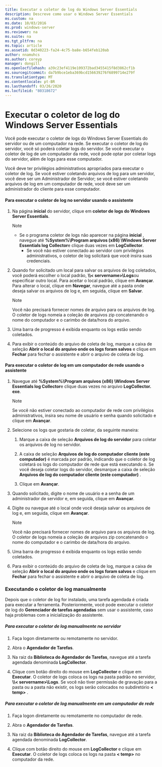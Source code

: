 ```yaml
---
title: Executar o coletor de log do Windows Server Essentials
description: Descreve como usar o Windows Server Essentials
ms.custom: na
ms.date: 10/03/2016
ms.prod: windows-server
ms.reviewer: na
ms.suite: na
ms.tgt_pltfrm: na
ms.topic: article
ms.assetid: 0d340223-fa24-4c75-ba8e-b654feb120ab
author: nnamuhcs
ms.author: coreyp
manager: dongill
ms.openlocfilehash: a39c23ef4119e109372bad3455415f8d3862cf1b
ms.sourcegitcommit: da7b9bce1eba369bcd156639276f6899714e279f
ms.translationtype: MT
ms.contentlocale: pt-BR
ms.lasthandoff: 03/26/2020
ms.locfileid: "80318672"
---
```

# <a name="run-the-windows-server-essentials-log-collector"></a>Executar o coletor de log do Windows Server Essentials
Você pode executar o coletor de logs do Windows Server Essentials do servidor ou de um computador na rede. Se executar o coletor de log do servidor, você só poderá coletar logs do servidor. Se você executar o coletor de log de um computador da rede, você pode optar por coletar logs do servidor, além de logs para esse computador.  
  
 Você deve ter privilégios administrativos apropriados para executar o coletor de log. Se você estiver coletando arquivos de log para um servidor, você deve ser um Administrador de Servidor; se você estiver coletando arquivos de log em um computador de rede, você deve ser um administrador do cliente para esse computador.  
  
#### <a name="to-run-the-log-collector-on-the-server-by-using-the-wizard"></a>Para executar o coletor de log no servidor usando o assistente  
  
1. Na página **inicial** do servidor, clique em **coletor de logs do Windows Server Essentials**.  
  
   > [!NOTE]
   > - Se o programa coletor de logs não aparecer na página **inicial** , navegue até **%System%\Program arquivos (x86) \Windows Server Essentials log Collector**e clique duas vezes em **LogCollector**.  
   >   -   Se você não estiver conectado ao servidor com privilégios administrativos, o coletor de log solicitará que você insira suas credenciais.  
  
2. Quando for solicitado um local para salvar os arquivos de log coletados, você poderá escolher o local padrão, **\\\\< servername\>\Logs**ou especificar outro local. Para aceitar o local padrão, clique em **Avançar**. Para alterar o local, clique em **Navegar**, navegue até a pasta onde deseja salvar os arquivos de log e, em seguida, clique em **Salvar**.  
  
   > [!NOTE]
   >  Você não precisará fornecer nomes de arquivo para os arquivos de log. O coletor de logs nomeia a coleção de arquivos zip concatenando o nome do computador e o carimbo de data/hora do arquivo.  
  
3. Uma barra de progresso é exibida enquanto os logs estão sendo coletados.  
  
4. Para exibir o conteúdo do arquivo de coleta de log, marque a caixa de seleção **Abrir o local do arquivo onde os logs foram salvos** e clique em **Fechar** para fechar o assistente e abrir o arquivo de coleta de log.  
  
#### <a name="to-run-the-log-collector-on-a-network-computer-by-using-the-wizard"></a>Para executar o coletor de log em um computador de rede usando o assistente  
  
1.  Navegue até **%System%\Program arquivos (x86) \Windows Server Essentials log Collector**e clique duas vezes no arquivo **LogCollector. exe**.  
  
    > [!NOTE]
    >  Se você não estiver conectado ao computador de rede com privilégios administrativos, insira seu nome de usuário e senha quando solicitado e clique em **Avançar**.  
  
2.  Selecione os logs que gostaria de coletar, da seguinte maneira:  
  
    1.  Marque a caixa de seleção **Arquivos de log do servidor** para coletar os arquivos de log no servidor.  
  
    2.  A caixa de seleção **Arquivos de log do computador cliente (este computador)** é marcada por padrão, indicando que o coletor de log coletará os logs do computador de rede que está executando o. Se você deseja coletar logs do servidor, desmarque a caixa de seleção **Arquivos de log do computador cliente (este computador)** .  
  
    3.  Clique em **Avançar**.  
  
3.  Quando solicitado, digite o nome de usuário e a senha de um administrador de servidor e, em seguida, clique em **Avançar**.  
  
4.  Digite ou navegue até o local onde você deseja salvar os arquivos de log e, em seguida, clique em **Avançar**.  
  
    > [!NOTE]
    >  Você não precisará fornecer nomes de arquivo para os arquivos de log. O coletor de logs nomeia a coleção de arquivos zip concatenando o nome do computador e o carimbo de data/hora do arquivo.  
  
5.  Uma barra de progresso é exibida enquanto os logs estão sendo coletados.  
  
6.  Para exibir o conteúdo do arquivo de coleta de log, marque a caixa de seleção **Abrir o local do arquivo onde os logs foram salvos** e clique em **Fechar** para fechar o assistente e abrir o arquivo de coleta de log.  
  
### <a name="running-the-log-collector-manually"></a>Executando o coletor de log manualmente  
 Depois que o coletor de log for instalado, uma tarefa agendada é criada para executar a ferramenta. Posteriormente, você pode executar o coletor de log do **Gerenciador de tarefas agendadas** sem usar o assistente, caso haja problemas com a inicialização do assistente.  
  
##### <a name="to-manually-run-the-log-collector-on-the-server"></a>Para executar o coletor de log manualmente no servidor  
  
1.  Faça logon diretamente ou remotamente no servidor.  
  
2.  Abra o **Agendador de Tarefas**.  
  
3.  Na raiz da **Biblioteca do Agendador de Tarefas**, navegue até a tarefa agendada denominada **LogCollector**.  
  
4.  Clique com botão direito do mouse em **LogCollector** e clique em **Executar**. O coletor de logs coloca os logs na pasta padrão no servidor, **\\\\< servername\>\Logs**. Se você não tiver permissão de gravação para a pasta ou a pasta não existir, os logs serão colocados no subdiretório **< temp\>** .  
  
##### <a name="to-manually-run-the-log-collector-on-a-network-computer"></a>Para executar o coletor de log manualmente em um computador de rede  
  
1.  Faça logon diretamente ou remotamente no computador de rede.  
  
2.  Abra o **Agendador de Tarefas**.  
  
3.  Na raiz da **Biblioteca do Agendador de Tarefas**, navegue até a tarefa agendada denominada **LogCollector**.  
  
4.  Clique com botão direito do mouse em **LogCollector** e clique em **Executar**. O coletor de logs coloca os logs na pasta **< temp\>** no computador da rede.
